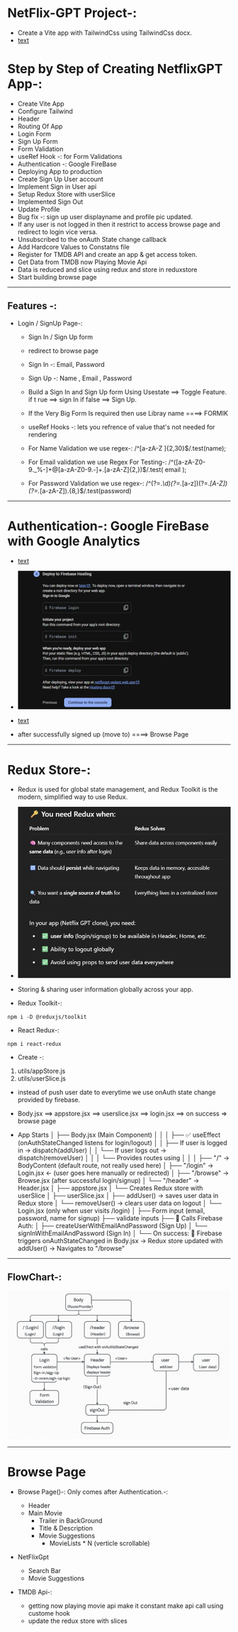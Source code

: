 # NetFlix-GPT Project-:

 - Create a Vite app with TailwindCss using TailwindCss docx.
  - [text](https://tailwindcss.com/docs/installation/using-vite)


# Step by Step of Creating NetflixGPT App-:
 - Create Vite App
 - Configure Tailwind
 - Header
 - Routing Of App
 - Login Form
 - Sign Up Form
 - Form Validation
 - useRef Hook -: for Form Validations
 - Authentication -: Google FireBase
 - Deploying App to production
 - Create Sign Up User account
 - Implement Sign in User api
 - Setup Redux Store with userSlice
 - Implemented Sign Out
 - Update Profile
 - Bug fix -: sign up user displayname and profile pic updated.
 - If any user is not logged in then it restrict to access browse page and redirect to login vice versa.
 - Unsubscribed to the onAuth State change callback
 - Add Hardcore Values to Constatns file
 - Register for TMDB API and create an app & get access token.
 - Get Data from TMDB now Playing Movie Api
 - Data is reduced and slice using redux and store in reduxstore
 - Start building browse page

 



---

## Features -:

- Login / SignUp Page-:
  - Sign In / Sign Up form
  - redirect to browse page

  - Sign In -: Email, Password
  - Sign Up -: Name , Email , Password 
  - Build a Sign In and Sign Up form Using Usestate ==> Toggle Feature. if t rue ==> sign In if false ==> Sign Up.

  - If the Very Big Form Is required then use Libray name ====> FORMIK

  - useRef Hooks -: lets you refrence of value that's not needed for rendering
  
  - For Name Validation we use regex-: 
    /^[a-zA-Z ]{2,30}$/.test(name);

  - For Email validation we use Regex
     For Testing-: /^([a-zA-Z0-9._%-]+@[a-zA-Z0-9.-]+\.[a-zA-Z]{2,})$/.test(
    email
  );

  - For Password Validation we use regex-: 
       /^(?=.*\d)(?=.*[a-z])(?=.*[A-Z])(?=.*[a-zA-Z]).{8,}$/.test(password)



---
# Authentication-: Google FireBase with Google Analytics
 - [text](https://console.firebase.google.com)

 - ![alt text](image.png)
 - [text](https://console.firebase.google.com/u/0/project/netflixgpt-vedant/authentication/providers)
 - after successfully signed up (move to) ====> Browse Page 


---
# Redux Store-:
 - Redux is used for global state management, and Redux Toolkit is the modern, simplified way to use Redux.

 - ![alt text](image-1.png)

 - Storing & sharing user information globally across your app.

 - Redux Toolkit-: 
  ```
  npm i -D @reduxjs/toolkit
  ```

  - React Redux-:
  ```
  npm i react-redux
  ```

  - Create -: 
   1) utils/appStore.js
   2) utils/userSlice.js

  - instead of push user date to everytime we use onAuth state change provided by firebase.
  - Body.jsx ==> appstore.jsx ==> userslice.jsx ==> login.jsx ==> on success => browse page 


- App Starts
│
├── Body.jsx (Main Component)
│   │
│   ├── ✅ useEffect (onAuthStateChanged listens for login/logout)
│   │       ├── If user is logged in → dispatch(addUser)
│   │       └── If user logs out     → dispatch(removeUser)
│   │
│   └── Provides routes using <RouterProvider>
│       │
│       ├── "/"        → BodyContent (default route, not really used here)
│       ├── "/login"   → Login.jsx  ← (user goes here manually or redirected)
│       ├── "/browse"  → Browse.jsx (after successful login/signup)
│       └── "/header"  → Header.jsx
│
├── appstore.jsx
│   └── Creates Redux store with userSlice
│
├── userSlice.jsx
│   ├── addUser() → saves user data in Redux store
│   └── removeUser() → clears user data on logout
│
└── Login.jsx (only when user visits /login)
    │
    ├── Form input (email, password, name for signup)
    ├── validate inputs
    ├── 🔐 Calls Firebase Auth:
    │     ├── createUserWithEmailAndPassword (Sign Up)
    │     └── signInWithEmailAndPassword (Sign In)
    │
    └── On success:
          🔁 Firebase triggers onAuthStateChanged in Body.jsx
          → Redux store updated with addUser()
          → Navigates to "/browse"
   

--- 
## FlowChart-:
  ![alt text](flowchart.png)


---
# Browse Page
- Browse Page()-: Only comes after Authentication.-:
   - Header
   - Main Movie
       - Trailer in BackGround
       - Title & Description
       - Movie Suggestions
          - MovieLists * N   (verticle scrollable)

- NetFlixGpt
   - Search Bar
   - Movie Suggestions

- TMDB Api-:
  - getting now playing movie api make it constant make api call using custome hook
  - update the redux store with slices
  
            
